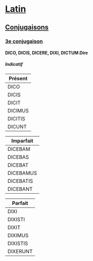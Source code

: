 # [Latin](../../../)
## [Conjugaisons](../../)
### [3e conjugaison](../)
#### DICO, DICIS, DICERE, DIXI, DICTUM *Dire*
##### Indicatif

| Présent  |
| -------- |
| DICO     |
| DICIS    |
| DICIT    |
| DICIMUS  |
| DICITIS  |
| DICUNT   |

| Imparfait |
| --------- |
| DICEBAM   |
| DICEBAS   |
| DICEBAT   |
| DICEBAMUS |
| DICEBATIS |
| DICEBANT  |

| Parfait   |
| --------- |
| DIXI      |
| DIXISTI   |
| DIXIT     |
| DIXIMUS   |
| DIXISTIS  |
| DIXERUNT  |
